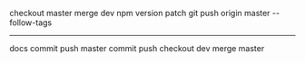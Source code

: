 checkout master
merge dev
npm version patch
git push origin master --follow-tags
***
docs commit push
master commit push
checkout dev
merge master